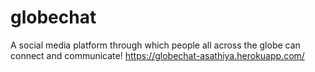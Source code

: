 # globechat
A social media platform through which people all across the globe can connect and communicate! 
https://globechat-asathiya.herokuapp.com/
